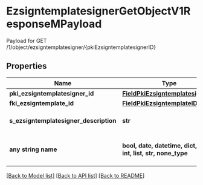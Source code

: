 # EzsigntemplatesignerGetObjectV1ResponseMPayload

Payload for GET /1/object/ezsigntemplatesigner/{pkiEzsigntemplatesignerID}

## Properties
Name | Type | Description | Notes
------------ | ------------- | ------------- | -------------
**pki_ezsigntemplatesigner_id** | [**FieldPkiEzsigntemplatesignerID**](FieldPkiEzsigntemplatesignerID.md) |  | 
**fki_ezsigntemplate_id** | [**FieldPkiEzsigntemplateID**](FieldPkiEzsigntemplateID.md) |  | 
**s_ezsigntemplatesigner_description** | **str** | The description of the Ezsigntemplatesigner | 
**any string name** | **bool, date, datetime, dict, float, int, list, str, none_type** | any string name can be used but the value must be the correct type | [optional]

[[Back to Model list]](../README.md#documentation-for-models) [[Back to API list]](../README.md#documentation-for-api-endpoints) [[Back to README]](../README.md)


